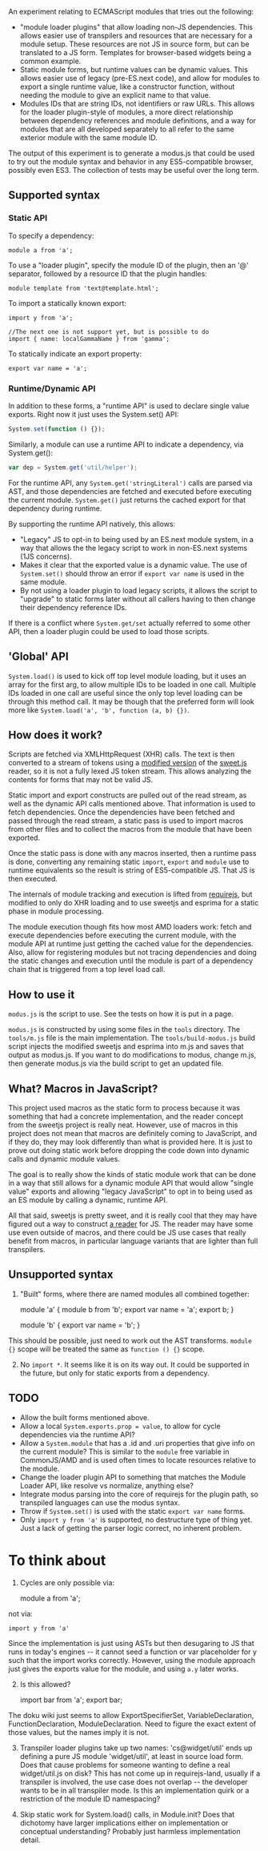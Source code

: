 An experiment relating to ECMAScript modules that tries out the following:

* "module loader plugins" that allow loading non-JS dependencies. This allows
easier use of transpilers and resources that are necessary for a module setup.
These resources are not JS in source form, but can be translated to a JS form.
Templates for browser-based widgets being a common example.
* Static module forms, but runtime values can be dynamic values. This allows
easier use of legacy (pre-ES.next code), and allow for modules to export a
single runtime value, like a constructor function, without needing the module to
give an explicit name to that value.
* Modules IDs that are string IDs, not identifiers or raw URLs. This allows for
the loader plugin-style of modules, a more direct relationship between
dependency references and module definitions, and a way for modules that are
all developed separately to all refer to the same exterior module with the
same module ID.

The output of this experiment is to generate a modus.js that could be used to
try out the module syntax and behavior in any ES5-compatible browser, possibly
even ES3. The collection of tests may be useful over the long term.

## Supported syntax

### Static API

To specify a dependency:

    module a from 'a';

To use a "loader plugin", specify the module ID of the plugin, then an '@'
separator, followed by a resource ID that the plugin handles:

    module template from 'text@template.html';

To import a statically known export:

    import y from 'a';

    //The next one is not support yet, but is possible to do
    import { name: localGammaName } from 'gamma';

To statically indicate an export property:

    export var name = 'a';

### Runtime/Dynamic API

In addition to these forms, a "runtime API" is used to declare single value
exports. Right now it just uses the System.set() API:

```javascript
System.set(function () {});
```

Similarly, a module can use a runtime API to indicate a dependency, via
System.get():

```javascript
var dep = System.get('util/helper');
```

For the runtime API, any `System.get('stringLiteral')` calls are parsed via
AST, and those dependencies are fetched and executed before executing the
current module. `System.get()` just returns the cached export for that
dependency during runtime.

By supporting the runtime API natively, this allows:

* "Legacy" JS to opt-in to being used by an ES.next module system, in a way that
allows the the legacy script to work in non-ES.next systems (1JS concerns).
* Makes it clear that the exported value is a dynamic value. The use of
`System.set()` should throw an error if `export var name` is used in the same
module.
* By not using a loader plugin to load legacy scripts, it allows the script to
"upgrade" to static forms later without all callers having to then change their
dependency reference IDs.

If there is a conflict where `System.get/set` actually referred to some other API,
then a loader plugin could be used to load those scripts.

## 'Global' API

`System.load()` is used to kick off top level module loading, but it uses
an array for the first arg, to allow multiple IDs to be loaded in one call.
Multiple IDs loaded in one call are useful since the only top level loading can
be through this method call. It may be though that the preferred form will look
more like `System.load('a', 'b', function (a, b) {})`.

## How does it work?

Scripts are fetched via XMLHttpRequest (XHR) calls. The text is then converted
to a stream of tokens using a
[modified version](https://github.com/jrburke/sweet.js) of the
[sweet.js](https://github.com/mozilla/sweet.js) reader, so it is not a fully
lexed JS token stream. This allows analyzing the contents for forms that may not
be valid JS.

Static import and export constructs are pulled out of the read stream, as well
as the dynamic API calls mentioned above. That information is used to fetch
dependencies. Once the dependencies have been fetched and passed through the
read stream, a static pass is used to import macros from other files and to
collect the macros from the module that have been exported.

Once the static pass is done with any macros inserted, then a runtime pass is
done, converting any remaining static `import`, `export` and `module` use to
runtime equivalents so the result is string of ES5-compatible JS. That JS is
then executed.

The internals of module tracking and execution is lifted from
[requirejs](http://requirejs.org), but modified to only do XHR loading and to
use sweetjs and esprima for a static phase in module processing.

The module execution though fits how most AMD loaders work: fetch and execute
dependencies before executing the current module, with the module API at runtime
just getting the cached value for the dependencies. Also, allow for registering
modules but not tracing dependencies and doing the static changes and execution
until the module is part of a dependency chain that is triggered from a top
level load call.

## How to use it

`modus.js` is the script to use. See the tests on how it is put in a page.

`modus.js` is constructed by using some files in the `tools` directory. The
`tools/m.js` file is the main implementation. The `tools/build-modus.js` build
script injects the modified sweetjs and esprima into m.js and saves that output
as modus.js. If you want to do modifications to modus, change m.js, then generate
modus.js via the build script to get an updated file.

## What? Macros in JavaScript?

This project used macros as the static form to process because it was something
that had a concrete implementation, and the reader concept from the sweetjs
project is really neat. However, use of macros in this project does not mean that
macros are definitely coming to JavaScript, and if they do, they may look
differently than what is provided here. It is just to prove out doing static
work before dropping the code down into dynamic calls and dynamic module values.

The goal is to really show the kinds of static module work that can be done in
a way that still allows for a dynamic module API that would allow "single value"
exports and allowing "legacy JavaScript" to opt in to being used as an ES module
by calling a dynamic, runtime API.

All that said, sweetjs is pretty sweet, and it is really cool that they may
have figured out a way to construct
[a reader](http://calculist.org/blog/2012/04/17/homoiconicity-isnt-the-point/)
for JS. The reader may have some use even outside of macros, and there could be
JS use cases that really benefit from macros, in particular language variants
that are lighter than full transpilers.

## Unsupported syntax

1) "Built" forms, where there are named modules all combined together:

    module 'a' {
        module b from 'b';
        export var name = 'a';
        export b;
    }

    module 'b' {
        export var name = 'b';
    }

This should be possible, just need to work out the AST transforms. `module {}`
scope will be treated the same as `function () {}` scope.

2. No `import *`. It seems like it is on its way out. It could be supported
in the future, but only for static exports from a dependency.

## TODO

* Allow the built forms mentioned above.
* Allow a local `System.exports.prop = value`, to allow for cycle dependencies via the
runtime API?
* Allow a `System.module` that has a .id and .uri properties that give info on
the current module? This is similar to the `module` free variable in CommonJS/AMD
and is used often times to locate resources relative to the module.
* Change the loader plugin API to something that matches the Module Loader API,
like resolve vs normalize, anything else?
* Integrate modus parsing into the core of requirejs for the plugin path,
so transpiled languages can use the modus syntax.
* Throw if `System.set()` is used with the static `export var name` forms.
* Only `import y from 'a'` is supported, no destructure type of thing yet. Just a
lack of getting the parser logic correct, no inherent problem.

# To think about

1) Cycles are only possible via:

    module a from 'a';

not via:

    import y from 'a'

Since the implementation is just using ASTs but then desugaring to JS that runs
in today's engines -- it cannot seed a function or var placeholder for y such
that the import works correctly. However, using the module approach just gives
the exports value for the module, and using `a.y` later works.

2) Is this allowed?

    import bar from 'a';
    export bar;

The doku wiki just seems to allow ExportSpecifierSet, VariableDeclaration,
FunctionDeclaration, ModuleDeclaration. Need to figure the exact extent of
those values, but the names imply it is not.

3) Transpiler loader plugins take up two names: 'cs@widget/util' ends up
defining a pure JS module 'widget/util', at least in source load form. Does
that cause problems for someone wanting to define a real widget/util.js on
disk? This has not come up in requirejs-land, usually if a transpiler is
involved, the use case does not overlap -- the developer wants to be in all
transpiler mode. Is this an implementation quirk or a restriction of the module
ID namespacing?

4) Skip static work for System.load() calls, in Module.init? Does that dichotomy
have larger implications either on implementation or conceptual understanding?
Probably just harmless implementation detail.


